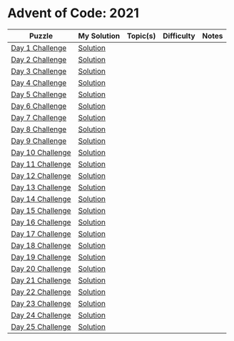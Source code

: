 # Advent of Code: 2021

| Puzzle | My Solution | Topic(s) | Difficulty | Notes |
|--------|-------------|----------|------------|-------|
| [Day 1 Challenge](https://adventofcode.com/2021/day/1) | [Solution](#) |  |  |  |
| [Day 2 Challenge](https://adventofcode.com/2021/day/2) | [Solution](#) |  |  |  |
| [Day 3 Challenge](https://adventofcode.com/2021/day/3) | [Solution](#) |  |  |  |
| [Day 4 Challenge](https://adventofcode.com/2021/day/4) | [Solution](#) |  |  |  |
| [Day 5 Challenge](https://adventofcode.com/2021/day/5) | [Solution](#) |  |  |  |
| [Day 6 Challenge](https://adventofcode.com/2021/day/6) | [Solution](#) |  |  |  |
| [Day 7 Challenge](https://adventofcode.com/2021/day/7) | [Solution](#) |  |  |  |
| [Day 8 Challenge](https://adventofcode.com/2021/day/8) | [Solution](#) |  |  |  |
| [Day 9 Challenge](https://adventofcode.com/2021/day/9) | [Solution](#) |  |  |  |
| [Day 10 Challenge](https://adventofcode.com/2021/day/10) | [Solution](#) |  |  |  |
| [Day 11 Challenge](https://adventofcode.com/2021/day/11) | [Solution](#) |  |  |  |
| [Day 12 Challenge](https://adventofcode.com/2021/day/12) | [Solution](#) |  |  |  |
| [Day 13 Challenge](https://adventofcode.com/2021/day/13) | [Solution](#) |  |  |  |
| [Day 14 Challenge](https://adventofcode.com/2021/day/14) | [Solution](#) |  |  |  |
| [Day 15 Challenge](https://adventofcode.com/2021/day/15) | [Solution](#) |  |  |  |
| [Day 16 Challenge](https://adventofcode.com/2021/day/16) | [Solution](#) |  |  |  |
| [Day 17 Challenge](https://adventofcode.com/2021/day/17) | [Solution](#) |  |  |  |
| [Day 18 Challenge](https://adventofcode.com/2021/day/18) | [Solution](#) |  |  |  |
| [Day 19 Challenge](https://adventofcode.com/2021/day/19) | [Solution](#) |  |  |  |
| [Day 20 Challenge](https://adventofcode.com/2021/day/20) | [Solution](#) |  |  |  |
| [Day 21 Challenge](https://adventofcode.com/2021/day/21) | [Solution](#) |  |  |  |
| [Day 22 Challenge](https://adventofcode.com/2021/day/22) | [Solution](#) |  |  |  |
| [Day 23 Challenge](https://adventofcode.com/2021/day/23) | [Solution](#) |  |  |  |
| [Day 24 Challenge](https://adventofcode.com/2021/day/24) | [Solution](#) |  |  |  |
| [Day 25 Challenge](https://adventofcode.com/2021/day/25) | [Solution](#) |  |  |  |
